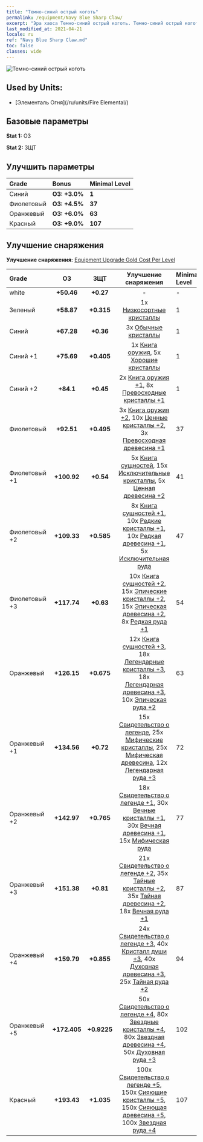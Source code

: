 ```yaml
---
title: "Темно-синий острый коготь"
permalink: /equipment/Navy Blue Sharp Claw/
excerpt: "Эра хаоса Темно-синий острый коготь. Темно-синий острый коготь"
last_modified_at: 2021-04-21
locale: ru
ref: "Navy Blue Sharp Claw.md"
toc: false
classes: wide
---
```


  ![Темно-синий острый коготь](/images/e/e_9044.png)

## Used by Units:

* [Элементаль Огня](/ru/units/Fire Elemental/) 


## Базовые параметры
 **Stat 1:** ОЗ

 **Stat 2:** ЗЩТ

## Улучшить параметры

  |     Grade    |   Bonus | Minimal Level | 
  |:-------------|:--------|:--------------| 
  | Синий | **ОЗ: +3.0%** | **1** | 
  | Фиолетовый | **ОЗ: +4.5%** | **37** | 
  | Оранжевый | **ОЗ: +6.0%** | **63** | 
  | Красный | **ОЗ: +9.0%** | **107** | 


## Улучшение снаряжения
 **Улучшение снаряжения:** [Equipment Upgrade Gold Cost Per Level](/equipment/EquipmentUpgradeCostPerLevel/) 

  |          Grade      | ОЗ | ЗЩТ | Улучшение снаряжения | Minimal Level |
  |:--------------------|:---------:|:---------:|:----------------:|:--------------|
  | white | **+50.46** | **+0.27** | - | - |
  | Зеленый | **+58.87** | **+0.315** | 1x [Низкосортные кристаллы](/ru/Items/mat_5/) | 1 |
  | Синий | **+67.28** | **+0.36** | 3x [Обычные кристаллы](/ru/Items/mat_11/) | 1 |
  | Синий +1 | **+75.69** | **+0.405** | 1x [Книга оружия](/ru/Items/mat_18/), 5x [Хорошие кристаллы](/ru/Items/mat_17/) | 1 |
  | Синий +2 | **+84.1** | **+0.45** | 2x [Книга оружия +1](/ru/Items/mat_25/), 8x [Превосходные кристаллы +1](/ru/Items/mat_24/) | 1 |
  | Фиолетовый | **+92.51** | **+0.495** | 3x [Книга оружия +2](/ru/Items/mat_32/), 10x [Ценные кристаллы +2](/ru/Items/mat_31/), 3x [Превосходная древесина +1](/ru/Items/mat_20/) | 37 |
  | Фиолетовый +1 | **+100.92** | **+0.54** | 5x [Книга сущностей](/ru/Items/mat_39/), 15x [Исключительные кристаллы](/ru/Items/mat_38/), 5x [Ценная древесина +2](/ru/Items/mat_27/) | 41 |
  | Фиолетовый +2 | **+109.33** | **+0.585** | 8x [Книга сущностей +1](/ru/Items/mat_46/), 10x [Редкие кристаллы +1](/ru/Items/mat_45/), 10x [Редкая древесина +1](/ru/Items/mat_41/), 5x [Исключительная руда](/ru/Items/mat_33/) | 47 |
  | Фиолетовый +3 | **+117.74** | **+0.63** | 10x [Книга сущностей +2](/ru/Items/mat_53/), 15x [Эпические кристаллы +2](/ru/Items/mat_52/), 15x [Эпическая древесина +2](/ru/Items/mat_48/), 8x [Редкая руда +1](/ru/Items/mat_40/) | 54 |
  | Оранжевый | **+126.15** | **+0.675** | 12x [Книга сущностей +3](/ru/Items/mat_60/), 18x [Легендарные кристаллы +3](/ru/Items/mat_59/), 18x [Легендарная древесина +3](/ru/Items/mat_55/), 10x [Эпическая руда +2](/ru/Items/mat_47/) | 63 |
  | Оранжевый +1 | **+134.56** | **+0.72** | 15x [Свидетельство о легенде](/ru/Items/mat_67/), 25x [Мифические кристаллы](/ru/Items/mat_66/), 25x [Мифическая древесина](/ru/Items/mat_62/), 12x [Легендарная руда +3](/ru/Items/mat_54/) | 72 |
  | Оранжевый +2 | **+142.97** | **+0.765** | 18x [Свидетельство о легенде +1](/ru/Items/mat_74/), 30x [Вечные кристаллы +1](/ru/Items/mat_73/), 30x [Вечная древесина +1](/ru/Items/mat_69/), 15x [Мифическая руда](/ru/Items/mat_61/) | 77 |
  | Оранжевый +3 | **+151.38** | **+0.81** | 21x [Свидетельство о легенде +2](/ru/Items/mat_81/), 35x [Тайные кристаллы +2](/ru/Items/mat_80/), 35x [Тайная древесина +2](/ru/Items/mat_76/), 18x [Вечная руда +1](/ru/Items/mat_68/) | 87 |
  | Оранжевый +4 | **+159.79** | **+0.855** | 24x [Свидетельство о легенде +3](/ru/Items/mat_88/), 40x [Кристалл души +3](/ru/Items/mat_87/), 40x [Духовная древесина +3](/ru/Items/mat_83/), 25x [Тайная руда +2](/ru/Items/mat_75/) | 94 |
  | Оранжевый +5 | **+172.405** | **+0.9225** | 50x [Свидетельство о легенде +4](/ru/Items/mat_95/), 80x [Звездные кристаллы +4](/ru/Items/mat_94/), 80x [Звездная древесина +4](/ru/Items/mat_90/), 50x [Духовная руда +3](/ru/Items/mat_82/) | 102 |
  | Красный | **+193.43** | **+1.035** | 100x [Свидетельство о легенде +5](/ru/Items/mat_102/), 150x [Сияющие кристаллы +5](/ru/Items/mat_101/), 150x [Сияющая древесина +5](/ru/Items/mat_97/), 100x [Звездная руда +4](/ru/Items/mat_89/) | 107 |

